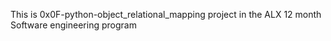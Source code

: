 This is 0x0F-python-object_relational_mapping project in the ALX 12 month Software engineering program

